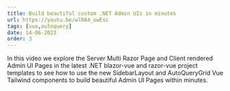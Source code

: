 ```yaml
---
title: Build beautiful custom .NET Admin UIs in minutes
url: https://youtu.be/wlRA4_owEsc
tags: [vue,autoquery]
date: 14-06-2023
order: 3
---
```


In this video we explore the Server Multi Razor Page and Client rendered Admin UI Pages in the latest 
.NET blazor-vue and razor-vue project templates to see how to use the new SidebarLayout and 
AutoQueryGrid Vue Tailwind components to build beautiful Admin UI Pages within minutes.
